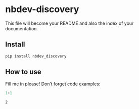 # nbdev-discovery


<!-- WARNING: THIS FILE WAS AUTOGENERATED! DO NOT EDIT! -->

This file will become your README and also the index of your
documentation.

## Install

``` sh
pip install nbdev_discovery
```

## How to use

Fill me in please! Don’t forget code examples:

``` python
1+1
```

    2
